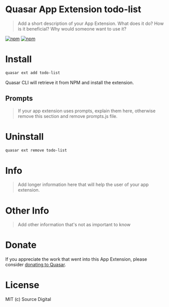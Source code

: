 # Quasar App Extension todo-list

> Add a short description of your App Extension. What does it do? How is it beneficial? Why would someone want to use it?

[![npm](https://img.shields.io/npm/v/@sourcesync/quasar-app-extension-todo-list.svg?label=@sourcesync/quasar-app-extension-todo-list)](https://www.npmjs.com/package/@sourcesync/quasar-app-extension-todo-list)
[![npm](https://img.shields.io/npm/dt/@sourcesync/quasar-app-extension-todo-list.svg)](https://www.npmjs.com/package/@sourcesync/quasar-app-extension-todo-list)

# Install
```bash
quasar ext add todo-list
```
Quasar CLI will retrieve it from NPM and install the extension.

## Prompts

> If your app extension uses prompts, explain them here, otherwise remove this section and remove prompts.js file.

# Uninstall
```bash
quasar ext remove todo-list
```

# Info
> Add longer information here that will help the user of your app extension.

# Other Info
> Add other information that's not as important to know

# Donate
If you appreciate the work that went into this App Extension, please consider [donating to Quasar](https://donate.quasar.dev).

# License
MIT (c) Source Digital
